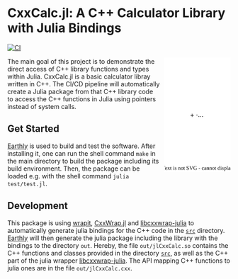# CxxCalc.jl: A C++ Calculator Library with Julia Bindings

[![CI](https://github.com/danlooo/CxxCalc.jl/actions/workflows/CI.yml/badge.svg)](https://github.com/danlooo/CxxCalc.jl/actions/workflows/CI.yml)

<img src="logo.drawio.svg" align="right" style="padding-left:10px;" width="150"/>

The main goal of this project is to demonstrate the direct access of C++ library functions and types within Julia.
CxxCalc.jl is a basic calculator libray written in C++.
The CI/CD pipeline will automatically create a Julia package from that C++ library code to access the C++ functions in Julia using pointers instead of system calls.

## Get Started

[Earthly](https://earthly.dev/) is used to build and test the software. After installing it, one can run the shell command `make` in the main directory to build the package including its build environment. Then, the package can be loaded e.g. with the shell command `julia test/test.jl`.

## Development

This package is using [wrapit](https://github.com/grasph/wrapit), [CxxWrap.jl](https://github.com/JuliaInterop/CxxWrap.jl) and [libcxxwrap-julia](https://github.com/JuliaInterop/libcxxwrap-julia) to automatically generate julia bindings for the C++ code in the [`src`](src) directory.
[Earthly](https://earthly.dev/) will then generate the julia package including the library with the bindings to the directory `out`.
Hereby, the file `out/jlCxxCalc.so` contains the C++ functions and classes provided in the directory [`src`](src), as well as the C++ part of the julia wrapper [libcxxwrap-julia](https://github.com/JuliaInterop/libcxxwrap-julia).
The API mapping C++ functions to julia ones are in the file `out/jlCxxCalc.cxx`.